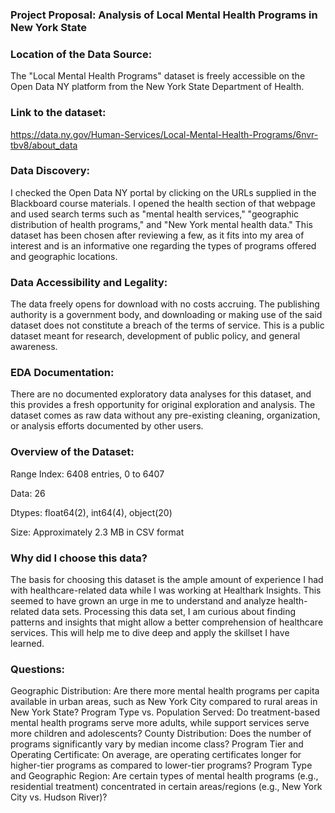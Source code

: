 ### Project Proposal: Analysis of Local Mental Health Programs in New York State



### Location of the Data Source:



The "Local Mental Health Programs" dataset is freely accessible on the Open Data NY platform from the New York State Department of Health.



### Link to the dataset: 



https://data.ny.gov/Human-Services/Local-Mental-Health-Programs/6nvr-tbv8/about_data



### Data Discovery:



I checked the Open Data NY portal by clicking on the URLs supplied in the Blackboard course materials. I opened the health section of that webpage and used search terms such as "mental health services," "geographic distribution of health programs," and "New York mental health data." This dataset has been chosen after reviewing a few, as it fits into my area of interest and is an informative one regarding the types of programs offered and geographic locations.



### Data Accessibility and Legality:



The data freely opens for download with no costs accruing. The publishing authority is a government body, and downloading or making use of the said dataset does not constitute a breach of the terms of service. This is a public dataset meant for research, development of public policy, and general awareness.



### EDA Documentation:



There are no documented exploratory data analyses for this dataset, and this provides a fresh opportunity for original exploration and analysis. The dataset comes as raw data without any pre-existing cleaning, organization, or analysis efforts documented by other users.



### Overview of the Dataset:



Range Index: 6408 entries, 0 to 6407

Data: 26 

Dtypes: float64(2), int64(4), object(20)

Size: Approximately 2.3 MB in CSV format



### Why did I choose this data?



The basis for choosing this dataset is the ample amount of experience I had with healthcare-related data while I was working at Healthark Insights. This seemed to have grown an urge in me to understand and analyze health-related data sets. Processing this data set, I am curious about finding patterns and insights that might allow a better comprehension of healthcare services. This will help me to dive deep and apply the skillset I have learned.



### Questions:



Geographic Distribution: Are there more mental health programs per capita available in urban areas, such as New York City compared to rural areas in New York State?
Program Type vs. Population Served: Do treatment-based mental health programs serve more adults, while support services serve more children and adolescents?
County Distribution: Does the number of programs significantly vary by median income class?
Program Tier and Operating Certificate: On average, are operating certificates longer for higher-tier programs as compared to lower-tier programs?
Program Type and Geographic Region: Are certain types of mental health programs (e.g., residential treatment) concentrated in certain areas/regions (e.g., New York City vs. Hudson River)?
